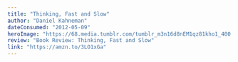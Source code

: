 ```yaml
---
title: "Thinking, Fast and Slow"
author: "Daniel Kahneman"
dateConsumed: "2012-05-09"
heroImage: "https://68.media.tumblr.com/tumblr_m3n16d8nEM1qz81kho1_400.jpg"
review: "Book Review: Thinking, Fast and Slow"
link: "https://amzn.to/3LO1xGa"
---
```



